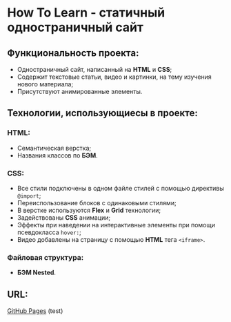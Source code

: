 # __How To Learn - статичный одностраничный сайт__

## __Функциональность проекта:__
* Одностраничный сайт, написанный на __HTML__ и __CSS__;
* Содержит текстовые статьи, видео и картинки, на тему изучения нового материала;
* Присутствуют анимированные элементы.

## __Технологии, использующиесы в проекте:__

### HTML:
* Семантическая верстка;
* Названия классов по __БЭМ__.

### CSS:
* Все стили подключены в одном файле стилей с помощью директивы `@import`;
* Переиспользование блоков с одинаковыми стилями;
* В верстке используются __Flex__ и __Grid__ технологии;
* Задействованы __CSS__ анимации;
* Эффекты при наведении на интерактивные элементы при помощи псевдокласса `hover:`;
* Видео добавлены на страницу с помощью __HTML__ тега `<iframe>`.

### Файловая структура:
* __БЭМ Nested__.

## __URL:__
[GitHub Pages](https://staskudinow.github.io/how-to-learn/)
(test)
